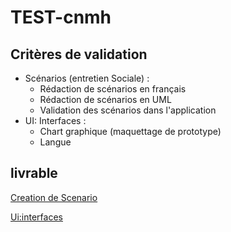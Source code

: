 # TEST-cnmh

## Critères de validation
- Scénarios (entretien Sociale)  :
  - Rédaction de scénarios en français
  - Rédaction de scénarios en UML
  - Validation des scénarios dans l'application
- UI: Interfaces :
  - Chart graphique (maquettage de prototype)
  - Langue

## livrable 
[Creation de Scenario](https://docs.google.com/presentation/d/1F2E3IE4QJFF0rzH-XrKCJFfEV9KcsB0h5-n-ZrHCsEQ/edit?usp=sharing)

[Ui:interfaces](https://docs.google.com/presentation/d/1fa7EYfBr5LrT75KrNZx5tHSXKxaUfRxKWmEAN22skVA/edit?usp=sharing)
